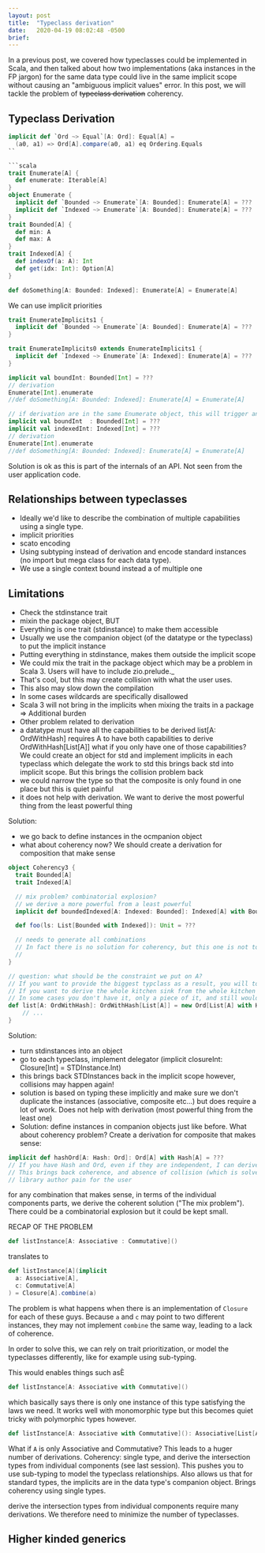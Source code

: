 ```yaml
---
layout: post
title:  "Typeclass derivation"
date:   2020-04-19 08:02:48 -0500
brief: 
---
```


In a previous post, we covered how typeclasses could be implemented in Scala, and then talked about how two implementations (aka instances in the FP jargon) for the same data type could live in the same implicit scope without causing an "ambiguous implicit values" error. In this post, we will tackle the problem of ~~typeclass derivation~~ coherency.

## Typeclass Derivation
```scala
implicit def `Ord ~> Equal`[A: Ord]: Equal[A] =
  (a0, a1) => Ord[A].compare(a0, a1) eq Ordering.Equals
``

```scala
trait Enumerate[A] {
  def enumerate: Iterable[A]
}
object Enumerate {
  implicit def `Bounded ~> Enumerate`[A: Bounded]: Enumerate[A] = ???
  implicit def `Indexed ~> Enumerate`[A: Bounded]: Enumerate[A] = ???
}
trait Bounded[A] {
  def min: A
  def max: A
}
trait Indexed[A] {
  def indexOf(a: A): Int
  def get(idx: Int): Option[A]
}

def doSomething[A: Bounded: Indexed]: Enumerate[A] = Enumerate[A]
```
We can use implicit priorities
```scala
trait EnumerateImplicits1 {
  implicit def `Bounded ~> Enumerate`[A: Bounded]: Enumerate[A] = ???
}

trait EnumerateImplicits0 extends EnumerateImplicits1 {
  implicit def `Indexed ~> Enumerate`[A: Indexed]: Enumerate[A] = ???
}

implicit val boundInt: Bounded[Int] = ???
// derivation
Enumerate[Int].enumerate
//def doSomething[A: Bounded: Indexed]: Enumerate[A] = Enumerate[A]
```
```scala
// if derivation are in the same Enumerate object, this will trigger an error (what if we maintain the trait???). That's why priorities are required
implicit val boundInt  : Bounded[Int] = ???
implicit val indexedInt: Indexed[Int] = ???
// derivation
Enumerate[Int].enumerate
//def doSomething[A: Bounded: Indexed]: Enumerate[A] = Enumerate[A]
```
Solution is ok as this is part of the internals of an API. Not seen from the user application code.

## Relationships between typeclasses
- Ideally we'd like to describe the combination of multiple capabilities using a single type.
- implicit priorities 
- scato encoding
- Using subtyping instead of derivation and encode standard instances (no import but mega class for each data type).
- We use a single context bound instead a of multiple one

## Limitations
- Check the stdinstance trait
- mixin the package object, BUT
- Everything is one trait (stdinstance) to make them accessible
- Usually we use the companion object (of the datatype or the typeclass) to put the implicit instance
- Putting everything in stdinstance, makes them outside the implicit scope
- We could mix the trait in the package object which may be a problem in Scala 3. Users will have to include zio.prelude._
- That's cool, but this may create collision with what the user uses.
- This also may slow down the compilation
- In some cases wildcards are specifically disallowed
- Scala 3 will not bring in the implicits when mixing the traits in a package
=> Additional burden
- Other problem related to derivation
- a datatype must have all the capabilities to be derived
list[A: OrdWithHash] requires A to have both capabilities to derive OrdWithHash[List[A]]
what if you only have one of those capabilities?
We could create an object for std and implement implicits in each typeclass which delegate the work to std
this brings back std into implicit scope. But this brings the collision problem back
- we could narrow the type so that the composite is only found in one place but this is quiet painful
- it does not help with derivation. We want to derive the most powerful thing from the least powerful thing

Solution:
- we go back to define instances in the ocmpanion object
- what about coherency now? We should create a derivation for composition that make sense
```scala
object Coherency3 {
  trait Bounded[A]
  trait Indexed[A]

  // mix problem? combinatorial explosion?
  // we derive a more powerful from a least powerful
  implicit def boundedIndexed[A: Indexed: Bounded]: Indexed[A] with Bounded[A] = ???

  def foo(ls: List[Bounded with Indexed]): Unit = ???

  // needs to generate all combinations
  // In fact there is no solution for coherency, but this one is not too bad
  // 
}

// question: what should be the constraint we put on A?
// If you want to provide the biggest typclass as a result, you will to require the same set of capabilities on A
// If you want to derive the whole kitchen sink from the whole kitchen sink that's fine
// In some cases you don't have it, only a piece of it, and still would like to derive a List (ex: List[A: Hash] -> Hash[List[A]])
def list[A: OrdWithHash]: OrdWithHash[List[A]] = new Ord[List[A] with Hash[List[A]]] {
    // ...
}

```
Solution:
- turn stdinstances into an object
- go to each typeclass, implement delegator (implicit closureInt: Closure[Int] = STDInstance.Int)
- this brings back STDInstances back in the implicit scope however, collisions may happen again!
- solution is based on typing these implicitly and make sure we don't duplicate the instances (associative, composite etc...) but does require a lot of work. Does not help with derivation (most powerful thing from the least one)
- Solution: define instances in companion objects just like before. What about coherency problem? Create a derivation for composite that makes sense:
```scala
implicit def hashOrd[A: Hash: Ord]: Ord[A] with Hash[A] = ???
// If you have Hash and Ord, even if they are independent, I can derive one that is capable of deriving it from both.
// This brings back coherence, and absence of collision (which is solved with intersection types).
// library author pain for the user
```
for any combination that makes sense, in terms of the individual components parts, we derive the coherent solution ("The mix problem"). There could be a combinatorial explosion but it could be kept small.

RECAP OF THE PROBLEM

```scala
def listInstance[A: Associative : Commutative]()
```
translates to
```scala
def listInstance[A](implicit 
  a: Associative[A],
  c: Commutative[A]
) = Closure[A].combine(a)
```
The problem is what happens when there is an implementation of `Closure` for each of these guys. Because `a` and `c` may point to two different instances, they may not implement `combine` the same way, leading to a lack of coherence.

In order to solve this, we can rely on trait prioritization, or model the typeclasses differently, like for example using sub-typing.

This would enables things such asÈ
```scala
def listInstance[A: Associative with Commutative]()
```
which basically says there is only one instance of this type satisfying the laws we need. It works well with monomorphic type but this becomes quiet tricky with polymorphic types however.

```scala
def listInstance[A: Associative with Commutative](): Associative[List[A]] with Commutative[List[A]]
```
What if `A` is only Associative and Commutative? This leads to a huger number of derivations.
Coherency: single type, and derive the intersection types from individual components (see last session). This pushes you to use sub-typing to model the typeclass relationships. Also allows us that for standard types, the implicits are in the data type's companion object. Brings coherency using single types.

derive the intersection types from individual components require many derivations. We therefore need to minimize the number of typeclasses.


## Higher kinded generics